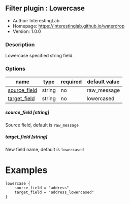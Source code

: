 ## Filter plugin : Lowercase

* Author: InterestingLab
* Homepage: https://interestinglab.github.io/waterdrop
* Version: 1.0.0

### Description

Lowercase specified string field.

### Options

| name | type | required | default value |
| --- | --- | --- | --- |
| [source_field](#source_field-string) | string | no | raw_message |
| [target_field](#target_field-string) | string | no | lowercased |

##### source_field [string]

Source field, default is `raw_message`

##### target_field [string]

New field name, default is `lowercased`

# Examples

```
lowercase {
    source_field = "address"
    target_field = "address_lowercased"
}
```
